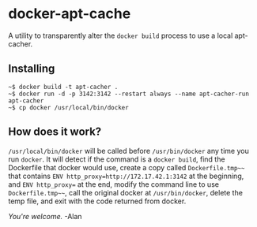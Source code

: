# docker-apt-cache
A utility to transparently alter the `docker build` process to use a local apt-cacher.

## Installing

    ~$ docker build -t apt-cacher .
    ~$ docker run -d -p 3142:3142 --restart always --name apt-cacher-run apt-cacher
    ~$ cp docker /usr/local/bin/docker

## How does it work?
`/usr/local/bin/docker` will be called before `/usr/bin/docker` any time you run `docker`. It will detect if the command is a `docker build`, find the Dockerfile that docker would use, create a copy called `Dockerfile.tmp~~` that contains `ENV http_proxy=http://172.17.42.1:3142` at the beginning, and `ENV http_proxy=` at the end, modify the command line to use `Dockerfile.tmp~~`, call the original docker at `/usr/bin/docker`, delete the temp file, and exit with the code returned from docker.

*You're welcome.* -Alan
